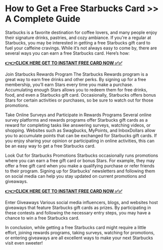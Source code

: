 # How to Get a Free Starbucks Card >> A Complete Guide

Starbucks is a favorite destination for coffee lovers, and many people enjoy their signature drinks, pastries, and cozy ambiance. If you're a regular at Starbucks, you may be interested in getting a free Starbucks gift card to fuel your caffeine cravings. While it’s not always easy to come by, there are several ways you can earn a free Starbucks card. Here’s how:

[**👉👉CLICK HERE GET TO INSTANT FREE CARD NOW ✅✅**](https://free-gift-card.raj-solution.com/958f890)

Join Starbucks Rewards Program
The Starbucks Rewards program is a great way to earn free drinks and other perks. By signing up for a free membership, you’ll earn Stars every time you make a purchase. Accumulating enough Stars allows you to redeem them for free drinks, food, and even a Starbucks gift card. Occasionally, Starbucks offers bonus Stars for certain activities or purchases, so be sure to watch out for those promotions.

Take Online Surveys and Participate in Rewards Programs
Several online survey platforms and rewards programs offer Starbucks gift cards as a reward for completing tasks like answering surveys, watching videos, or shopping. Websites such as Swagbucks, MyPoints, and InboxDollars allow you to accumulate points that can be exchanged for Starbucks gift cards. If you enjoy sharing your opinion or participating in online activities, this can be an easy way to get a free Starbucks card.

Look Out for Starbucks Promotions
Starbucks occasionally runs promotions where you can earn a free gift card or bonus Stars. For example, they may offer a free gift card when you make a qualifying purchase or refer friends to their program. Signing up for Starbucks’ newsletters and following them on social media can help you stay updated on current promotions and giveaways.

[**👉👉CLICK HERE GET TO INSTANT FREE CARD NOW ✅✅**](https://free-gift-card.raj-solution.com/958f890)

Enter Giveaways
Various social media influencers, blogs, and websites host giveaways that feature Starbucks gift cards as prizes. By participating in these contests and following the necessary entry steps, you may have a chance to win a free Starbucks card.

In conclusion, while getting a free Starbucks card might require a little effort, joining rewards programs, taking surveys, watching for promotions, or entering giveaways are all excellent ways to make your next Starbucks visit even sweeter!




